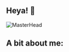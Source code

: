 ## Heya! 👋
<img src="https://media.tenor.com/6_-osAtLuHUAAAAi/wave-cute.gif" alt="MasterHead"/>


## A bit about me:
